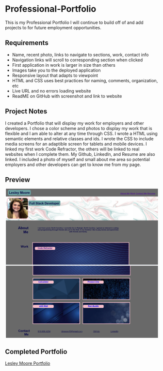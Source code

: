 # Professional-Portfolio

This is my Professional Portfolio I will continue to build off of and add projects to for future employment opportunities.

## Requirements

* Name, recent photo, links to navigate to sections, work, contact info
* Navigation links will scroll to corresponding section when clicked
* First application in work is larger in size than others
* Images take you to the deployed application
* Responsive layout that adapts to viewpoint
* HTML and CSS uses best practices for naming, comments, organization, etc
* Live URL and no errors loading website
* ReadME on GitHub with screenshot and link to website

## Project Notes

I created a Portfolio that will display my work for employers and other developers. I chose a color scheme and photos to display my work that is flexible and I am able to alter at any time through CSS. I wrote a HTML using semantic elements and relative classes and ids. I wrote the CSS to include media screens for an adaptible screen for tablets and mobile devices. I linked my first work Code Refractor, the others will be linked to real websites when I complete them. My Github, LinkedIn, and Resume are also linked. I included a photo of myself and small about me area so potential employers and other developers can get to know me from my page. 

## Preview

<img src=./images/portfolio1.png>
<img src=./images/portfolio2.png>


## Completed Portfolio

[Lesley Moore Portfolio](https://lesleymoore.github.io/Professional-Portfolio/)

